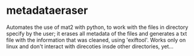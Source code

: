# metadataeraser

Automates the use of mat2 with python, to work with the files in directory specify by the user; 
it erases all metadata of the files and generates a txt file with the information that was cleaned,
using 'exiftool'. Works only on linux and don't interact with direcoties insde other directories, yet...
